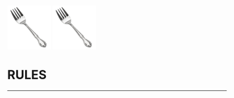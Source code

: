 <img src="/images/fork1.jpg" width="100">
<img src="/images/fork1.jpg" width="100">

# RULES
------
